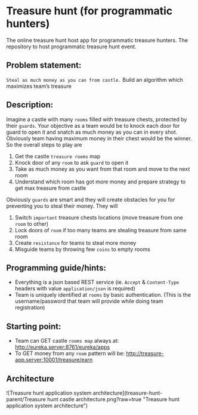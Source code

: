 # Treasure hunt (for programmatic hunters)
The online treasure hunt host app for programmatic treasure hunters. The repository to host programmatic treasure hunt event.

## Problem statement:
``Steal as much money as you can from castle.`` Build an algorithm which maximizes team’s treasure

## Description: 
Imagine a castle with many ``rooms`` filled with treasure chests, protected by their ``guards``. Your objective as a team would be to knock each door for guard to open it and snatch as much money as you can in every shot. Obviously team having maximum money in their chest would be the winner. So the overall steps to play are

1.	Get the castle ``treasure rooms`` map
2.	Knock door of any ``room`` to ask ``guard`` to open it
3.	Take as much money as you want from that room and move to the next room
4.	Understand which room has got more money and prepare strategy to get max treasure from castle

Obviously ``guards`` are smart and they will create obstacles for you for preventing you to steal their money.
They will

1.	Switch ``important`` treasure chests locations (move treasure from one ``room`` to other)
2.	Lock doors of ``room`` if too many teams are stealing treasure from same room
3.	Create ``resistance`` for teams to steal more money
4.	Misguide teams by throwing few ``coins`` to empty rooms

## Programming guide/hints:

-	Everything is a json based REST service (ie. ``Accept`` & ``Content-Type`` headers with value ``application/json`` is required)
-	Team is uniquely identified at ``rooms`` by basic authentication. (This is the username/password that team will provide while doing team registration)

## Starting point:

-	Team can GET castle ``rooms map`` always at: http://eureka.server:8761/eureka/apps
-	To GET money from any ``room`` pattern will be: http://treasure-app.server:10001/treasure/earn


## Architecture

![Treasure hunt application system architecture](treasure-hunt-parent/Treasure hunt castle architecture.png?raw=true "Treasure hunt application system architecture")
